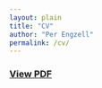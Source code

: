 ```yaml
---
layout: plain
title: "CV"
author: "Per Engzell"
permalink: /cv/
---
```

  
### [View PDF](https://github.com/pengzell/pengzell.github.io/blob/master/_pages/_files/Curriculum_Vitae.pdf)
